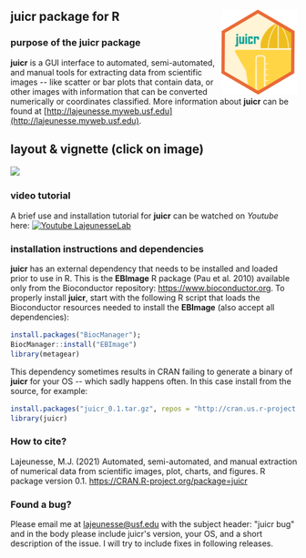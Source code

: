 ## juicr package for R  <img src="inst/images/test_orange3.png" align="right" height = 150/>

### purpose of the juicr package
**juicr** is a GUI interface to automated, semi-automated, and manual tools for extracting data from scientific images -- like scatter or bar plots that contain data, or other images with information that can be converted numerically or coordinates classified. More information about **juicr** can be found at [http://lajeunesse.myweb.usf.edu](http://lajeunesse.myweb.usf.edu).

## layout & vignette (click on image)
<a href="http://lajeunesse.myweb.usf.edu/juicr/juicr_basic_vignette_v0.1.html"><img src="http://lajeunesse.myweb.usf.edu/juicr/main_juicr_window.jpg" height="400"/></a>

### video tutorial
A brief use and installation tutorial for **juicr** can be watched on *Youtube* here:
<a href="https://youtu.be/tiL-gZgN9Qk"><img src="http://lajeunesse.myweb.usf.edu/juicr/youtube_Marc_Lajeunesse_juicr_R_package.png" alt="Youtube LajeunesseLab"></a>

### installation instructions and dependencies
**juicr** has an external dependency that needs to be installed and loaded prior to use in R. This is the **EBImage** R package (Pau et al. 2010) available only from the Bioconductor repository: https://www.bioconductor.org. 
To properly install **juicr**, start with the following R script that loads the Bioconductor resources needed to install the **EBImage** (also accept all dependencies):

``` r
install.packages("BiocManager"); 
BiocManager::install("EBImage")
library(metagear)
``` 

This dependency sometimes results in CRAN failing to generate a binary of **juicr** for your OS -- which sadly happens often. In this case install from the source, for example:

``` r
install.packages("juicr_0.1.tar.gz", repos = "http://cran.us.r-project.org", type = "source", dependencies = TRUE)
library(juicr)
``` 

### How to cite?
Lajeunesse, M.J. (2021) Automated, semi-automated, and manual extraction of numerical data from scientific images, plot, charts, and figures. R package version 0.1. https://CRAN.R-project.org/package=juicr

### Found a bug?
Please email me at lajeunesse@usf.edu with the subject header: "juicr bug" and in the body please include juicr's version, your OS, and a short description of the issue.  I will try to include fixes in following releases.